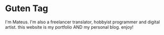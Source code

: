 # Guten Tag
I'm Mateus. I'm also a freelancer translator, hobbyist programmer and digital artist. this website is my portfolio AND my personal blog. enjoy!
